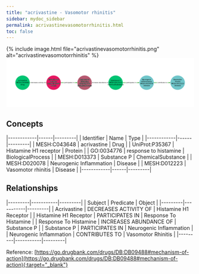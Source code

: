 ```yaml
---
title: "acrivastine - Vasomotor rhinitis"
sidebar: mydoc_sidebar
permalink: acrivastinevasomotorrhinitis.html
toc: false 
---
```


{% include image.html file="acrivastinevasomotorrhinitis.png" alt="acrivastinevasomotorrhinitis" %}![Path Visualization](/images/acrivastinevasomotorrhinitis.png)

## Concepts

|------------|------|---------|
| Identifier | Name | Type    |
|------------|------|---------|
| MESH:C043648 | acrivastine | Drug |
| UniProt:P35367 | Histamine H1 receptor | Protein |
| GO:0034776 | response to histamine | BiologicalProcess |
| MESH:D013373 | Substance P | ChemicalSubstance |
| MESH:D020078 | Neurogenic Inflammation | Disease |
| MESH:D012223 | Vasomotor rhinitis | Disease |
|------------|------|---------|

## Relationships

|---------|-----------|---------|
| Subject | Predicate | Object  |
|---------|-----------|---------|
| Acrivastine | DECREASES ACTIVITY OF | Histamine H1 Receptor |
| Histamine H1 Receptor | PARTICIPATES IN | Response To Histamine |
| Response To Histamine | INCREASES ABUNDANCE OF | Substance P |
| Substance P | PARTICIPATES IN | Neurogenic Inflammation |
| Neurogenic Inflammation | CONTRIBUTES TO | Vasomotor Rhinitis |
|---------|-----------|---------|

Reference: [https://go.drugbank.com/drugs/DB:DB09488#mechanism-of-action](https://go.drugbank.com/drugs/DB:DB09488#mechanism-of-action){:target="_blank"}